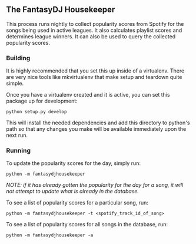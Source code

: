 ## The FantasyDJ Housekeeper

This process runs nightly to collect popularity scores from Spotify for the
songs being used in active leagues. It also calculates playlist scores and
determines league winners. It can also be used to query the collected
popularity scores.

### Building
It is highly recommended that you set this up inside of a virtualenv. There
are very nice tools like mkvirtualenv that make setup and teardown quite
simple.

Once you have a virtualenv created and it is active, you can set this package
up for development:

`python setup.py develop`

This will install the needed dependencies and add this directory to python's
path so that any changes you make will be available immediately upon the next
run.

### Running

To update the popularity scores for the day, simply run:

`python -m fantasydjhousekeeper`

*NOTE: if it has already gotten the popularity for the day for a song, it will
not attempt to update what is already in the database.*

To see a list of popularity scores for a particular song, run:

`python -m fantasydjhousekeeper -t <spotify_track_id_of_song>`

To see a list of popularity scores for all songs in the database, run:

`python -m fantasydjhousekeeper -a`
